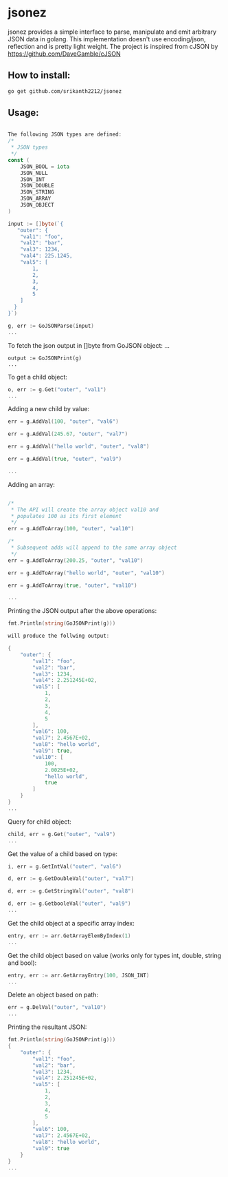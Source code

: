 # jsonez
jsonez provides a simple interface to parse, manipulate and emit arbitrary JSON data in golang. This implementation doesn't use encoding/json, reflection and is pretty light weight. The project is inspired from cJSON by https://github.com/DaveGamble/cJSON 

## How to install:
```bash
go get github.com/srikanth2212/jsonez
```
## Usage:
```go

The following JSON types are defined:
/*
 * JSON types
 */
const (
	JSON_BOOL = iota
	JSON_NULL
	JSON_INT
	JSON_DOUBLE
	JSON_STRING
	JSON_ARRAY
	JSON_OBJECT
)

input := []byte(`{
   "outer": {
	"val1":	"foo",
	"val2":	"bar",
	"val3":	1234,
	"val4":	225.1245,
	"val5":	[
	 	1,
		2,
		3,
		4,
		5
	]
  }
}`)

g, err := GoJSONParse(input)
...
```
  
To fetch the json output in []byte from GoJSON object:
...
```
output := GoJSONPrint(g)
...
```

To get a child object:
```go
o, err := g.Get("outer", "val1")
...
```

Adding a new child by value:
```go
err = g.AddVal(100, "outer", "val6")

err = g.AddVal(245.67, "outer", "val7")

err = g.AddVal("hello world", "outer", "val8")

err = g.AddVal(true, "outer", "val9")

...
```

Adding an array:
```go

/*
 * The API will create the array object val10 and
 * populates 100 as its first element
 */
err = g.AddToArray(100, "outer", "val10")

/*
 * Subsequent adds will append to the same array object
 */
err = g.AddToArray(200.25, "outer", "val10")

err = g.AddToArray("hello world", "outer", "val10")

err = g.AddToArray(true, "outer", "val10")

...
```

Printing the JSON output after the above operations:
```go
fmt.Println(string(GoJSONPrint(g)))

will produce the follwing output:

{
	"outer": {
		"val1": "foo",
		"val2": "bar",
		"val3": 1234,
		"val4": 2.251245E+02,
		"val5": [
			1,
			2,
			3,
			4,
			5
		],
		"val6": 100,
		"val7": 2.4567E+02,
		"val8": "hello world",
		"val9": true,
		"val10": [
			100,
			2.0025E+02,
			"hello world",
			true
		]
	}
}
...
```
Query for child object:
```go
child, err = g.Get("outer", "val9")
...
```
Get the value of a child based on type:
```go
i, err = g.GetIntVal("outer", "val6")

d, err := g.GetDoubleVal("outer", "val7")

d, err := g.GetStringVal("outer", "val8")

d, err := g.GetbooleVal("outer", "val9")
...
```

Get the child object at a specific array index:
```go
entry, err := arr.GetArrayElemByIndex(1)
...
```
Get the child object based on value (works only for types int, double, string and bool):
```go
entry, err := arr.GetArrayEntry(100, JSON_INT)
...
```

Delete an object based on path:
```go
err = g.DelVal("outer", "val10")
...
```
Printing the resultant JSON:
```go
fmt.Println(string(GoJSONPrint(g)))
{
	"outer": {
		"val1": "foo",
		"val2": "bar",
		"val3": 1234,
		"val4": 2.251245E+02,
		"val5": [
			1,
			2,
			3,
			4,
			5
		],
		"val6": 100,
		"val7": 2.4567E+02,
		"val8": "hello world",
		"val9": true
	}
}
...
```

